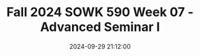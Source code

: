 ---
layout: single_presentation
name: fall-2024-sowk-590-week-07-advanced-seminar-i.md
title: "Fall 2024 SOWK 590 Week 07 - Advanced Seminar I"
date:  2024-09-29 21:12:00
presentation_id: IWsbpl
permalink: /presentations/IWsbpl/
redirect_from:
  - /presentations/IWsbpl/fall-2024-sowk-590-week-07-advanced-seminar-i
slides: 
  - slide_name: deck-IWsbpl-large-0.jpeg
    slide_alt: "Slide displaying the title 'Practicum Seminar I' with the subtitle 'Week 07 for SOWK 590.1.' Authored by Jacob Campbell, Ph.D., LICSW at Heritage University. The background is white and minimalistic."
  - slide_name: deck-IWsbpl-large-1.jpeg
    slide_alt: "The image contains a presentation slide with the following sections:- **Agenda:** Plan for week 03  - SLED: Intersectionality and Identity  - Mindfulness activity  - Practice Learning Reflection Group- **Learning Objectives:**  - Students will recognize shared practicum experiences.  - Students will analyze practicum connections to competence.  - Students will practice mindfulness.  - Students consider intersectionality and identity."
  - slide_name: deck-IWsbpl-large-2.jpeg
    slide_alt: "Slide displaying the text 'Student Led Discussion: Intersectionality and Identity' on a plain white background."
  - slide_name: deck-IWsbpl-large-3.jpeg
    slide_alt: "The image features a diagram titled 'Wheel of Awareness,' illustrating a hub and rim model. The hub represents self-awareness, with spokes connecting to rim sections labeled as the first five senses, sixth sense, seventh sense, and eighth sense. Text explains the integration of awareness elements."
  - slide_name: deck-IWsbpl-large-4.jpeg
    slide_alt: "Slide titled 'Practice Learning Reflection Group' features discussion points and norms. Discussion points include activity facilitation, practicum events, client needs, and work examples. Group norms emphasize respect, open-mindedness, participation, and confidentiality."
presentation_description_md: >
  Week%20seven%20is%20synchronous%20with%20having%20class%20on%20Saturday%20(10/05/24)%20week%20for%20SOWK%20590.%20We%20will%20have%20the%20following%20agenda:%0A%0A-%20SLED:%20Intersectionality%20and%20Identity%0A-%20Mindfulness%20activity%0A-%20Practice%20Learning%20Reflection%20Group%0A%0AThe%20learning%20objectives%20this%20week%20include:%0A%0A-%20Students%20will%20recognize%20the%20shared%20experiences%20of%20peers%20in%20their%20practicum%20and%20be%20able%20to%20use%20the%20group%20as%20a%20method%20for%20sharing%20and%20problem-solving.%0A-%20Students%20will%20analyze%20their%20practicum%20experience,%20reflecting%20on%20how%20it%20connects%20to%20their%20development%20and%20demonstration%20of%20competence.%0A-%20Students%20will%20actively%20practice%20a%20mindfulness%20activity.%0A-%20Students%20consider%20intersectionality%20and%20identity.
downloadable_slides: deck-IWsbpl.pdf
slides_count: 5
header:
  teaser: deck-IWsbpl-thumb-0.jpeg
presentation_video: 
location: "Heritage University"
tags:
  - Heritage University
  - MSW Program
  - SOWK 590
---